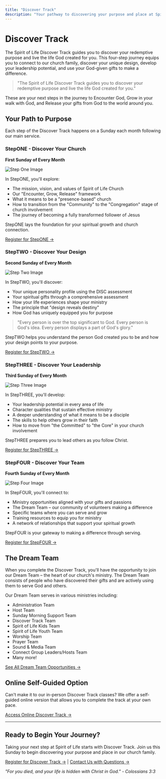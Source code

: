 ```yaml
---
title: "Discover Track"
description: "Your pathway to discovering your purpose and place at Spirit of Life Church."
---
```


# Discover Track

The Spirit of Life Discover Track guides you to discover your redemptive purpose and live the life God created for you. This four-step journey equips you to connect to our church family, discover your unique design, develop your leadership potential, and use your God-given gifts to make a difference.

> "The Spirit of Life Discover Track guides you to discover your redemptive purpose and live the life God created for you."

These are your next steps in the journey to Encounter God, Grow in your walk with God, and Release your gifts from God to the world around you.

## Your Path to Purpose

Each step of the Discover Track happens on a Sunday each month following our main service.

### StepONE - Discover Your Church
**First Sunday of Every Month**

![Step One Image]()

In StepONE, you'll explore:
- The mission, vision, and values of Spirit of Life Church
- Our "Encounter, Grow, Release" framework
- What it means to be a "presence-based" church
- How to transition from the "Community" to the "Congregation" stage of church involvement
- The journey of becoming a fully transformed follower of Jesus

StepONE lays the foundation for your spiritual growth and church connection.

[Register for StepONE →](#)

### StepTWO - Discover Your Design
**Second Sunday of Every Month**

![Step Two Image]()

In StepTWO, you'll discover:
- Your unique personality profile using the DISC assessment
- Your spiritual gifts through a comprehensive assessment
- How your life experiences shape your ministry
- The principle that "design reveals destiny"
- How God has uniquely equipped you for purpose

> "Every person is over the top significant to God. Every person is God's idea. Every person displays a part of God's glory."

StepTWO helps you understand the person God created you to be and how your design points to your purpose.

[Register for StepTWO →](#)

### StepTHREE - Discover Your Leadership
**Third Sunday of Every Month**

![Step Three Image]()

In StepTHREE, you'll develop:
- Your leadership potential in every area of life
- Character qualities that sustain effective ministry
- A deeper understanding of what it means to be a disciple
- The skills to help others grow in their faith
- How to move from "the Committed" to "the Core" in your church involvement

StepTHREE prepares you to lead others as you follow Christ.

[Register for StepTHREE →](#)

### StepFOUR - Discover Your Team
**Fourth Sunday of Every Month**

![Step Four Image]()

In StepFOUR, you'll connect to:
- Ministry opportunities aligned with your gifts and passions
- The Dream Team – our community of volunteers making a difference
- Specific teams where you can serve and grow
- Training resources to equip you for ministry
- A network of relationships that support your spiritual growth

StepFOUR is your gateway to making a difference through serving.

[Register for StepFOUR →](#)

## The Dream Team

When you complete the Discover Track, you'll have the opportunity to join our Dream Team – the heart of our church's ministry. The Dream Team consists of people who have discovered their gifts and are actively using them to serve God and others.

Our Dream Team serves in various ministries including:

- Administration Team
- Host Team
- Sunday Morning Support Team
- Discover Track Team
- Spirit of Life Kids Team
- Spirit of Life Youth Team
- Worship Team
- Prayer Team
- Sound & Media Team
- Connect Group Leaders/Hosts Team
- Many more!

[See All Dream Team Opportunities →](#)

## Online Self-Guided Option

Can't make it to our in-person Discover Track classes? We offer a self-guided online version that allows you to complete the track at your own pace.

[Access Online Discover Track →](https://spiritoflife-equipping.thinkific.com/)

---

## Ready to Begin Your Journey?

Taking your next step at Spirit of Life starts with Discover Track. Join us this Sunday to begin discovering your purpose and place in our church family.

[Register for Discover Track →](#) | [Contact Us with Questions →](#)

*"For you died, and your life is hidden with Christ in God." - Colossians 3:3* 
